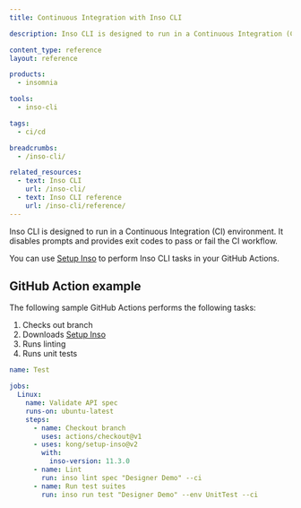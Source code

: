 ```yaml
---
title: Continuous Integration with Inso CLI

description: Inso CLI is designed to run in a Continuous Integration (CI) environment.

content_type: reference
layout: reference

products:
  - insomnia

tools:
  - inso-cli

tags:
  - ci/cd

breadcrumbs:
  - /inso-cli/

related_resources:
  - text: Inso CLI
    url: /inso-cli/
  - text: Inso CLI reference
    url: /inso-cli/reference/
---
```


Inso CLI is designed to run in a Continuous Integration (CI) environment. It disables prompts and provides exit codes to pass or fail the CI workflow.

You can use [Setup Inso](https://github.com/marketplace/actions/setup-inso) to perform Inso CLI tasks in your GitHub Actions.

## GitHub Action example

The following sample GitHub Actions performs the following tasks:

1. Checks out branch
2. Downloads [Setup Inso](https://github.com/marketplace/actions/setup-inso)
3. Runs linting
4. Runs unit tests

```yaml
name: Test

jobs:
  Linux:
    name: Validate API spec
    runs-on: ubuntu-latest
    steps:
      - name: Checkout branch
        uses: actions/checkout@v1
      - uses: kong/setup-inso@v2
        with:
          inso-version: 11.3.0
      - name: Lint
        run: inso lint spec "Designer Demo" --ci
      - name: Run test suites
        run: inso run test "Designer Demo" --env UnitTest --ci
```